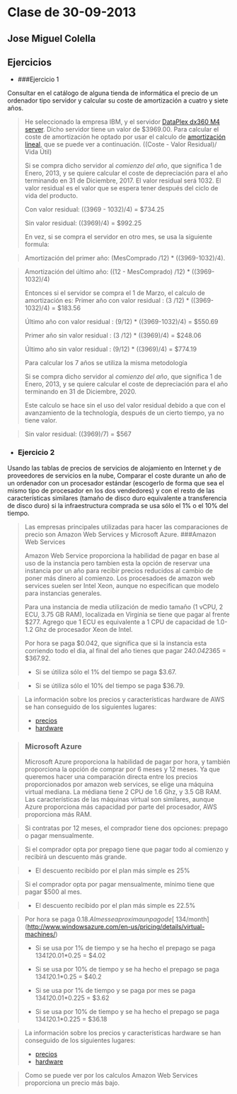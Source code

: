 Clase de 30-09-2013
====================
Jose Miguel Colella
------------------
Ejercicios
-----------

- ###Ejercicio 1

Consultar en el catálogo de alguna tienda de informática el precio de un ordenador tipo servidor y calcular su coste de amortización a cuatro y siete años.

> He seleccionado la empresa IBM, y el servidor [DataPlex dx360 M4 server][1].
> Dicho servidor tiene un valor de $3969.00. Para calcular el coste de amortización
> he optado por usar el calculo de [amortización lineal][2], que se puede ver a continuación.
>((Coste - Valor Residual)/ Vida Útil)
>
> Si se compra dicho servidor al *comienzo del año*, que significa 1 de Enero, 2013,
> y se quiere calcular  el coste de depreciación para el año terminando en 31 de 
> Diciembre, 2017. El valor residual será 1032. El valor residual es el valor que se espera tener después del ciclo de vida del producto.
>
> Con valor residual: ((3969 - 1032)/4) = $734.25
>
> Sin valor residual: ((3969)/4) = $992.25
>
> En vez, si se compra el servidor en otro mes, se usa la siguiente formula:

> Amortización del primer año: (MesComprado /12) * ((3969-1032)/4).

> Amortización del último año: ((12 - MesComprado) /12) * ((3969-1032)/4)
>
> Entonces si el servidor se compra el 1 de Marzo, el calculo de amortización es:
> Primer año con valor residual : (3 /12) * ((3969-1032)/4) = $183.56
>
> Último año con valor residual : (9/12) * ((3969-1032)/4) = $550.69
>
> Primer año sin valor residual : (3 /12) * ((3969)/4) = $248.06
>
> Último año sin valor residual : (9/12) * ((3969)/4) = $774.19
>
> Para calcular los 7 años se utiliza la misma metodología
>
> Si se compra dicho servidor al *comienzo del año*, que significa 1 de Enero, 2013,
> y se quiere calcular  el coste de depreciación para el año terminando en 31 de 
> Diciembre, 2020.
>
> Este calculo se hace sin el uso del valor residual debido a que con el avanzamiento de la technología, después de un cierto tiempo, ya no tiene valor.

> Sin valor residual: ((3969)/7) = $567



- ### Ejercicio 2

Usando las tablas de precios de servicios de alojamiento en Internet y de proveedores de servicios en la nube, Comparar el coste durante un año de un ordenador con un procesador estándar (escogerlo de forma que sea el mismo tipo de procesador en los dos vendedores) y con el resto de las características similares (tamaño de disco duro equivalente a transferencia de disco duro) si la infraestructura comprada se usa sólo el 1% o el 10% del tiempo.

> Las empresas principales utilizadas para hacer las comparaciones de precio
> son Amazon Web Services y Microsoft Azure. 
> ###Amazon Web Services 
>
> Amazon Web Service proporciona la habilidad de pagar en base al uso de la instancia
> pero tambien esta la opción de reservar una instancia por un año para recibir precios reducidos 
> al cambio de poner más dinero al comienzo. Los procesadoes de amazon web services 
> suelen ser Intel Xeon, aunque no especifican que modelo para instancias generales.
>
> 
> Para una instancia de media utilización de medio tamaño (1 vCPU, 2 ECU, 3.75 GB RAM), localizada en Virginia se tiene que
> pagar al frente $277. Agrego que 1 ECU es equivalente a 1 CPU de capacidad de 1.0-1.2 Ghz de procesador Xeon de Intel.
>
>Por hora se paga $0.042, que significa que si la instancia esta corriendo todo el dia, al final del año tienes que pagar 24*0.042*365 = $367.92.
>
> * Si se útiliza sólo el 1% del tiempo se paga $3.67.

> * Si se útiliza sólo el 10% del tiempo se paga $36.79.

> La información sobre los precios y características hardware de AWS se han conseguido de los
> siguientes lugares:
>
> - [precios][3]
> - [hardware][4]

> ### Microsoft Azure
> Microsoft Azure proporciona la habilidad de pagar por hora, y también proporciona la opción de comprar por 6 meses y 12 meses.
> Ya que queremos hacer una comparación directa entre los precios proporcionados por amazon web services, se elige una máquina virtual
mediana. La médiana tiene 2 CPU de 1.6 Ghz, y 3.5 GB RAM. Las características de las máquinas virtual son similares, aunque Azure proporciona más capacidad por parte del procesador, AWS proporciona más RAM.

> Si contratas por 12 meses, el comprador tiene dos opciones: prepago o pagar mensualmente.

> Si el comprador opta por prepago tiene que pagar todo al comienzo y recibirá un descuento más grande.

> * El descuento recibido por el plan más simple es 25%

> Si el comprador opta por pagar mensualmente, mínimo tiene que pagar $500 al mes.

> * El descuento recibido por el plan más simple es 22.5%

> Por hora se paga $0.18. Al mes se aproxima un pago de [~$134/month](http://www.windowsazure.com/en-us/pricing/details/virtual-machines/)
>
> * Si se usa por 1% de tiempo y se ha hecho el prepago se paga 134*12*0.01*0.25 = $4.02
>
> * Si se usa por 10% de tiempo y se ha hecho el prepago se paga 134*12*0.1*0.25 = $40.2
>
> * Si se usa por 1% de tiempo y se paga por mes se paga 
134*12*0.01*0.225 = $3.62
>
> * Si se usa por 10% de tiempo y se ha hecho el prepago se paga 134*12*0.1*0.225 = $36.18

> La información sobre los precios y características hardware se han conseguido de los
> siguientes lugares:
>
> - [precios](http://www.windowsazure.com/en-us/pricing/details/virtual-machines/)
> - [hardware](http://www.windowsazure.com/en-us/pricing/calculator/?scenario=virtual-machines)
>

> Como se puede ver por los calculos Amazon Web Services proporciona 
> un precio más bajo. 


[1]: http://goo.gl/phXHBh
[2]: http://goo.gl/yHhoS9
[3]: http://aws.amazon.com/ec2/pricing/
[4]: http://aws.amazon.com/ec2/instance-types/instance-details/